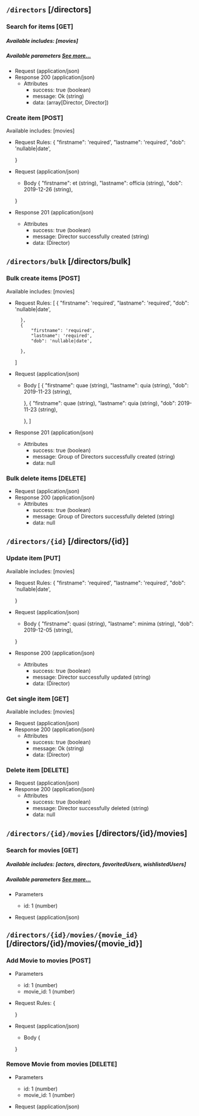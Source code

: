 ## <code>/directors</code> [/directors]

### Search for items [GET]
##### Available includes: [movies]
##### Available parameters <a href="#header-filters">See more...</a>
+ Request (application/json)
    <!-- include(request/header.md) -->
+ Response 200 (application/json)
    + Attributes         
        + success: true (boolean)
        + message: Ok (string)
        + data: (array[Director, Director])

<!-- include(response/401.md) -->
<!-- include(response/500.md) -->
### Create item [POST]
Available includes: [movies]
+ Request Rules:
    {
            "firstname": 'required',
            "lastname": 'required',
            "dob": 'nullable|date',

    }
+ Request (application/json)
    <!-- include(request/header.md) -->
    + Body
    {
            "firstname": et (string),
            "lastname": officia (string),
            "dob": 2019-12-26 (string),

    }
+ Response 201 (application/json)
    + Attributes         
        + success: true (boolean)
        + message: Director successfully created (string)
        + data: (Director)

<!-- include(response/401.md) -->
<!-- include(response/422.md) -->
<!-- include(response/500.md) -->

## <code>/directors/bulk</code> [/directors/bulk]
### Bulk create items [POST]
Available includes: [movies]
+ Request Rules:
    [
        {
            "firstname": 'required',
            "lastname": 'required',
            "dob": 'nullable|date',

        },
        {
            "firstname": 'required',
            "lastname": 'required',
            "dob": 'nullable|date',

        },
    ]
+ Request (application/json)
    <!-- include(request/header.md) -->
    + Body
    [
        {
            "firstname": quae (string),
            "lastname": quia (string),
            "dob": 2019-11-23 (string),

        },
        {
            "firstname": quae (string),
            "lastname": quia (string),
            "dob": 2019-11-23 (string),

        },
    ]
+ Response 201 (application/json)
    + Attributes         
        + success: true (boolean)
        + message: Group of Directors successfully created (string)
        + data: null

<!-- include(response/401.md) -->
<!-- include(response/422.md) -->
<!-- include(response/500.md) -->
### Bulk delete items [DELETE]
+ Request (application/json)
    <!-- include(request/header.md) -->    
+ Response 200 (application/json)
    + Attributes         
        + success: true (boolean)
        + message: Group of Directors successfully deleted (string)
        + data: null

<!-- include(response/401.md) -->
<!-- include(response/404.md) -->
<!-- include(response/500.md) -->

## <code>/directors/{id}</code> [/directors/{id}]
### Update item [PUT]
Available includes: [movies]
<!-- include(parameters/id.md) -->
+ Request Rules:
    {
            "firstname": 'required',
            "lastname": 'required',
            "dob": 'nullable|date',

    }
+ Request (application/json)
    <!-- include(request/header.md) -->
    + Body
    {
            "firstname": quasi (string),
            "lastname": minima (string),
            "dob": 2019-12-05 (string),

    }
+ Response 200 (application/json)
    + Attributes         
        + success: true (boolean)
        + message: Director successfully updated (string)
        + data: (Director)

<!-- include(response/401.md) -->
<!-- include(response/404.md) -->
<!-- include(response/422.md) -->
<!-- include(response/500.md) -->
### Get single item [GET]
Available includes: [movies]
<!-- include(parameters/id.md) -->
+ Request (application/json)
    <!-- include(request/header.md) -->
+ Response 200 (application/json)
    + Attributes         
        + success: true (boolean)
        + message: Ok (string)
        + data: (Director)

<!-- include(response/401.md) -->
<!-- include(response/404.md) -->
<!-- include(response/500.md) -->
### Delete item [DELETE]
<!-- include(parameters/id.md) -->
+ Request (application/json)
    <!-- include(request/header.md) -->    
+ Response 200 (application/json)
    + Attributes         
        + success: true (boolean)
        + message: Director successfully deleted (string)
        + data: null

<!-- include(response/401.md) -->
<!-- include(response/404.md) -->
<!-- include(response/500.md) -->


## <code>/directors/{id}/movies</code> [/directors/{id}/movies]
### Search for movies [GET]
##### Available includes: [actors, directors, favoritedUsers, wishlistedUsers]
##### Available parameters <a href="#header-filters">See more...</a>
+ Parameters


    + id: 1 (number)
+ Request (application/json)
    <!-- include(request/header.md) -->


<!-- include(response/401.md) -->
<!-- include(response/500.md) -->

## <code>/directors/{id}/movies/{movie_id}</code> [/directors/{id}/movies/{movie_id}]
### Add Movie to movies [POST]
+ Parameters


    + id: 1 (number)
    + movie_id: 1 (number)
+ Request Rules:
    {

    }
+ Request (application/json)
    <!-- include(request/header.md) -->
    + Body
    {

    }


<!-- include(response/401.md) -->
<!-- include(response/500.md) -->

### Remove Movie from movies [DELETE]
+ Parameters


    + id: 1 (number)
    + movie_id: 1 (number)
+ Request (application/json)
    <!-- include(request/header.md) -->


<!-- include(response/401.md) -->
<!-- include(response/500.md) -->


